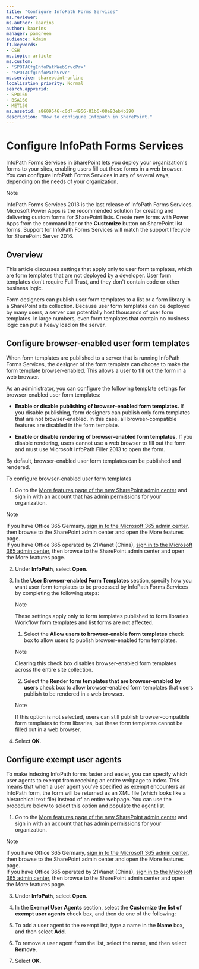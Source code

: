 ```yaml
---
title: "Configure InfoPath Forms Services"
ms.reviewer: 
ms.author: kaarins
author: kaarins
manager: pamgreen
audience: Admin
f1.keywords:
- CSH
ms.topic: article
ms.custom:
- 'SPOTACfgInfoPathWebSrvcPrx'
- 'SPOTACfgInfoPathSrvc'
ms.service: sharepoint-online
localization_priority: Normal
search.appverid:
- SPO160
- BSA160
- MET150
ms.assetid: a8609546-c0d7-4956-81b6-08e93eb4b290
description: "How to configure Infopath in SharePoint."
---
```


# Configure InfoPath Forms Services

InfoPath Forms Services in SharePoint lets you deploy your organization's forms to your sites, enabling users fill out these forms in a web browser. You can configure InfoPath Forms Services in any of several ways, depending on the needs of your organization.
  
> [!NOTE]
> InfoPath Forms Services 2013 is the last release of InfoPath Forms Services. Microsoft Power Apps is the recommended solution for creating and delivering custom forms for SharePoint lists. Create new forms with Power Apps from the command bar or the **Customize** button on SharePoint list forms. Support for InfoPath Forms Services will match the support lifecycle for SharePoint Server 2016.
  
## Overview
<a name="__toc336423362"> </a>

This article discusses settings that apply only to user form templates, which are form templates that are not deployed by a developer. User form templates don't require Full Trust, and they don't contain code or other business logic.
  
Form designers can publish user form templates to a list or a form library in a SharePoint site collection. Because user form templates can be deployed by many users, a server can potentially host thousands of user form templates. In large numbers, even form templates that contain no business logic can put a heavy load on the server.
  
## Configure browser-enabled user form templates
<a name="__toc336423363"> </a>

When form templates are published to a server that is running InfoPath Forms Services, the designer of the form template can choose to make the form template browser-enabled. This allows a user to fill out the form in a web browser.
  
As an administrator, you can configure the following template settings for browser-enabled user form templates:
  
- **Enable or disable publishing of browser-enabled form templates.** If you disable publishing, form designers can publish only form templates that are not browser-enabled. In this case, all browser-compatible features are disabled in the form template. 
    
- **Enable or disable rendering of browser-enabled form templates.** If you disable rendering, users cannot use a web browser to fill out the form and must use Microsoft InfoPath Filler 2013 to open the form. 
    
By default, browser-enabled user form templates can be published and rendered.
  
To configure browser-enabled user form templates
  
1. Go to the [More features page of the new SharePoint admin center](https://admin.microsoft.com/sharepoint?page=classicfeatures&modern=true) and sign in with an account that has [admin permissions](/sharepoint/sharepoint-admin-role) for your organization.

>[!NOTE]
>If you have Office 365 Germany, [sign in to the Microsoft 365 admin center](https://go.microsoft.com/fwlink/p/?linkid=848041), then browse to the SharePoint admin center and open the More features page. <br>If you have Office 365 operated by 21Vianet (China), [sign in to the Microsoft 365 admin center](https://go.microsoft.com/fwlink/p/?linkid=850627), then browse to the SharePoint admin center and open the More features page.

2. Under **InfoPath**, select **Open**.
 
3. In the **User Browser-enabled Form Templates** section, specify how you want user form templates to be processed by InfoPath Forms Services by completing the following steps: 
    
    > [!NOTE]
    > These settings apply only to form templates published to form libraries. Workflow form templates and list forms are not affected. 
  
    1. Select the **Allow users to browser-enable form templates** check box to allow users to publish browser-enabled form templates. 
    
    > [!NOTE]
    > Clearing this check box disables browser-enabled form templates across the entire site collection. 
  
    2. Select the **Render form templates that are browser-enabled by users** check box to allow browser-enabled form templates that users publish to be rendered in a web browser. 
    
    > [!NOTE]
    > If this option is not selected, users can still publish browser-compatible form templates to form libraries, but these form templates cannot be filled out in a web browser. 
  
4. Select **OK**.
    
## Configure exempt user agents
<a name="__toc336423364"> </a>

To make indexing InfoPath forms faster and easier, you can specify which user agents to exempt from receiving an entire webpage to index. This means that when a user agent you've specified as exempt encounters an InfoPath form, the form will be returned as an XML file (which looks like a hierarchical text file) instead of an entire webpage. You can use the procedure below to select this option and populate the agent list.
  
1. Go to the [More features page of the new SharePoint admin center](https://admin.microsoft.com/sharepoint?page=classicfeatures&modern=true) and sign in with an account that has [admin permissions](/sharepoint/sharepoint-admin-role) for your organization.

>[!NOTE]
>If you have Office 365 Germany, [sign in to the Microsoft 365 admin center](https://go.microsoft.com/fwlink/p/?linkid=848041), then browse to the SharePoint admin center and open the More features page. <br>If you have Office 365 operated by 21Vianet (China), [sign in to the Microsoft 365 admin center](https://go.microsoft.com/fwlink/p/?linkid=850627), then browse to the SharePoint admin center and open the More features page.

3. Under **InfoPath**, select **Open**.
    
4. In the **Exempt User Agents** section, select the **Customize the list of exempt user agents** check box, and then do one of the following: 
    
5. To add a user agent to the exempt list, type a name in the **Name** box, and then select **Add**.
    
6. To remove a user agent from the list, select the name, and then select **Remove**.
    
7. Select **OK**.
    

